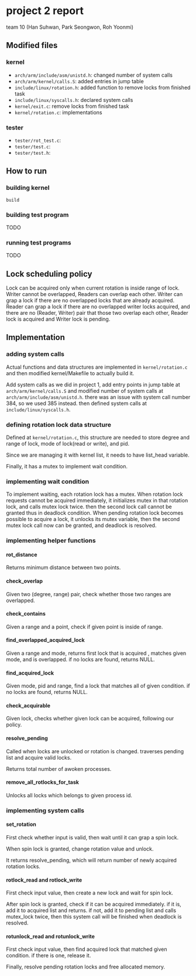 # project 2 report
team 10 (Han Suhwan, Park Seongwon, Roh Yoonmi)


## Modified files

### kernel
* `arch/arm/include/asm/unistd.h`: changed number of system calls
* `arch/arm/kernel/calls.S`: added entries in jump table
* `include/linux/rotation.h`: added function to remove locks from finished task
* `include/linux/syscalls.h`: declared system calls
* `kernel/exit.c`: remove locks from finished task
* `kernel/rotation.c`: implementations


### tester
* `tester/rot_test.c`: 
* `tester/test.c`: 
* `tester/test.h`: 


## How to run

### building kernel
```
build
```


### building test program
TODO


### running test programs
TODO


## Lock scheduling policy

Lock can be acquired only when current rotation is inside range of lock.
Writer cannot be overlapped, Readers can overlap each other.
Writer can grap a lock if there are no overlapped locks that are already acquired.
Reader can grap a lock if there are no overlapped writer locks acquired, and there are no (Reader, Writer) pair that those two overlap each other, Reader lock is acquired and Writer lock is pending.


## Implementation

### adding system calls
Actual functions and data structures are implemented in `kernel/rotation.c` and then modified kernel/Makefile to actually build it.

Add system calls as we did in project 1, add entry points in jump table at `arch/arm/kernel/calls.S` and modified number of system calls at `arch/arm/include/asm/unistd.h`. there was an issue with system call number 384, so we used 385 instead. then defined system calls at `include/linux/syscalls.h`.


### defining rotation lock data structure

Defined at `kernel/rotation.c`, this structure are needed to store degree and range of lock, mode of lock(read or write), and pid.

Since we are managing it with kernel list, it needs to have list_head variable.

Finally, it has a mutex to implement wait condition.


### implementing wait condition

To implement waiting, each rotation lock has a mutex.
When rotation lock requests cannot be acquired immediately, it initializes mutex in that rotation lock, and calls mutex lock twice. then the second lock call cannot be granted thus in deadlock condition.
When pending rotation lock becomes possible to acquire a lock, it unlocks its mutex variable, then the second mutex lock call now can be granted, and deadlock is resolved.


### implementing helper functions

#### rot_distance

Returns minimum distance between two points.

#### check_overlap

Given two (degree, range) pair, check whether those two ranges are overlapped.

#### check_contains

Given a range and a point, check if given point is inside of range.

#### find\_overlapped\_acquired\_lock

Given a range and mode, returns first lock that is acquired , matches given mode, and is overlapped. if no locks are found, returns NULL.

#### find\_acquired\_lock

Given mode, pid and range, find a lock that matches all of given condition. if no locks are found, returns NULL.

#### check_acquirable

Given lock, checks whether given lock can be acquired, following our policy.

#### resolve_pending

Called when locks are unlocked or rotation is changed. traverses pending list and acquire valid locks.

Returns total number of awoken processes.

#### remove\_all\_rotlocks\_for\_task

Unlocks all locks which belongs to given process id.

### implementing system calls

#### set_rotation

First check whether input is valid, then wait until it can grap a spin lock.

When spin lock is granted, change rotation value and unlock.

It returns resolve_pending, which will return number of newly acquired rotation locks.

#### rotlock\_read and rotlock\_write

First check input value, then create a new lock and wait for spin lock.

After spin lock is granted, check if it can be acquired immediately. if it is, add it to acquired list and returns. if not, add it to pending list and calls mutex_lock twice, then this system call will be finished when deadlock is resolved.


#### rotunlock\_read and rotunlock\_write

First check input value, then find acquired lock that matched given condition. if there is one, release it.

Finally, resolve pending rotation locks and free allocated memory.

